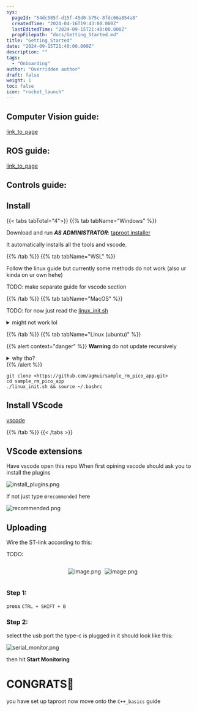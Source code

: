 ```yaml
---
sys:
  pageId: "54dc585f-d15f-45d0-b75c-8fdc66a854a8"
  createdTime: "2024-04-16T19:43:00.000Z"
  lastEditedTime: "2024-09-15T21:40:00.000Z"
  propFilepath: "docs/Getting_Started.md"
title: "Getting_Started"
date: "2024-09-15T21:40:00.000Z"
description: ""
tags:
  - "Onboarding"
author: "Overridden author"
draft: false
weight: 1
toc: false
icon: "rocket_launch"
---
```


## Computer Vision guide:

[link_to_page](86d45bc0-388b-4d26-8848-44f255f73d0e)

## ROS guide:

[link_to_page](3c76c1de-ec8f-46d6-8b0a-294005edc2d5)

## Controls guide:

## Install

{{< tabs tabTotal="4">}}
{{% tab tabName="Windows" %}}

Download and run _**AS ADMINISTRATOR**_: [taproot installer](https://github.com/Thornbots/TeachingFreshies/releases/tag/1.0)

It automatically installs all the tools and vscode.

{{% /tab %}}
{{% tab tabName="WSL" %}}

Follow the linux guide but currently some methods do not work (also ur kinda on ur own hehe)

TODO: make separate guide for vscode section

{{% /tab %}}
{{% tab tabName="MacOS" %}}

TODO: for now just read the [linux_init.sh](https://github.com/agmui/sample_rm_pico_app/blob/main/linux_init.sh)

<details>
<summary>might not work lol</summary>

`brew install libusb pkg-config`

Next install: [vscode](https://code.visualstudio.com/Download)

</details>

{{% /tab %}}
{{% tab tabName="Linux (ubuntu)" %}}

{{% alert context="danger" %}}
**Warning** do not update recursively
<details>
<summary>why tho?</summary>
There are some submodules that may go on for a while (like tinyusb) and I highly
recommend you don't need to get them.
If you want to see what submodules I update just look in `linux_init.sh`
</details>
{{% /alert %}}

```shell
git clone <https://github.com/agmui/sample_rm_pico_app.git>
cd sample_rm_pico_app
./linux_init.sh && source ~/.bashrc
```

## Install VScode

[vscode](https://code.visualstudio.com/Download)

{{% /tab %}}
{{< /tabs >}}

## VScode extensions

Have vscode open this repo
When first opining vscode should ask you to install the plugins

![install_plugins.png](https://prod-files-secure.s3.us-west-2.amazonaws.com/d518164a-d88e-44d1-a4ee-3adb3bd8bce0/89bd30f0-1825-4e77-867b-0a41ce370880/install_plugins.png?X-Amz-Algorithm=AWS4-HMAC-SHA256&X-Amz-Content-Sha256=UNSIGNED-PAYLOAD&X-Amz-Credential=ASIAZI2LB466737W75UB%2F20250207%2Fus-west-2%2Fs3%2Faws4_request&X-Amz-Date=20250207T031256Z&X-Amz-Expires=3600&X-Amz-Security-Token=IQoJb3JpZ2luX2VjEFAaCXVzLXdlc3QtMiJIMEYCIQCZee18DS7raq7yyAdmwhAav15V9%2BuXXOZbP8cuFR0HRwIhALzfoSu40JGh439D82Iu9cMauFSJ6nCVGxsAXG4gBKO%2FKv8DCGkQABoMNjM3NDIzMTgzODA1IgwImd5Kwbev14SsnVAq3AMj4G%2FqoRel8AKQ2fYVgBOzLRXmcNFjiKZg65%2Fv6YQEmcebuIHlpycjRokEvfyXii%2BKf5seUjmFSFw7o%2B%2FezM5iPvQZDXC1lNW7eM6lOrL6bbuoVXT%2B7Dn3tlX0Vsmq8cnfJwD2uiMayum48jpqdPoP49VYbMCY5ouUoAf2Whkq%2BVWahUspa7wQMjl6oX2wiObUBEc8Z%2B9T0dObuPZa7GBfnP5Ke8lVhOintlJ4EMdyMuJvW9swMI1uTsk5U8ZmCmBy%2Fif2wq3nvkvXe7PJWrAgOFEEGhEhLIJFaj6DZJ6z3%2F0%2B%2B1NNqr8w80gT3lmpZwD4RChLz6Ipf7WB67oCTzhyMdfgaCKChfF%2BBb1DSYiap3aTmLNrNn8Xi8e4bRLvCMDRq3%2BV2HeeAamDVZ7WJMg%2Bz%2FedIPyUQ3lqtij56MFOF426u2k%2BD3FKBd2A7cMlyo3XiQT9IZZ19FsJiYqS%2Bd4QtLd490G%2BwgIGhe%2BbE8KClj%2FND3Vu5aENgyfOis%2FF0dYRRu%2Fw7695zGvOESfUZ%2BJrFVIj%2BqVFLA6Fjj3XHb6Mzc8BrXlfq2GkFtm0TDjzO3T0979WmBd1BMU1HWQ0AyxwIaaaGTtznhN40pS8qOmyv4saXV6gohB3f1k2GjCom5W9BjqkAeiGS2fNhtyMklvTXxnSPgazQXGw4F9%2F68fOPDXbyplNcX9%2B1j9jpkeeE8VDCQzQ4AkeNJUpwzExt1Dx3mLbIOv%2BeMyig3gioNMDixtNVH132LpLoXFzNwWAn9rtExpq8gJB57AdoWJBQ7hkCqt55Np2yYENZJgQwBFnr2c9kc0Vjn1jvgpWWiSRy%2BtJzT%2F1a3B2rRMyMrr2ZMt0t9UIYu5gNin2&X-Amz-Signature=3385f019022dc554157ec6dd1840d705fdd5a747a897a378f3385748b54f977c&X-Amz-SignedHeaders=host&x-id=GetObject)

If not just type `@recommended` here  

![recommended.png](https://prod-files-secure.s3.us-west-2.amazonaws.com/d518164a-d88e-44d1-a4ee-3adb3bd8bce0/61e661e9-5d85-4dfc-be0d-8d2097a5e793/recommended.png?X-Amz-Algorithm=AWS4-HMAC-SHA256&X-Amz-Content-Sha256=UNSIGNED-PAYLOAD&X-Amz-Credential=ASIAZI2LB466737W75UB%2F20250207%2Fus-west-2%2Fs3%2Faws4_request&X-Amz-Date=20250207T031256Z&X-Amz-Expires=3600&X-Amz-Security-Token=IQoJb3JpZ2luX2VjEFAaCXVzLXdlc3QtMiJIMEYCIQCZee18DS7raq7yyAdmwhAav15V9%2BuXXOZbP8cuFR0HRwIhALzfoSu40JGh439D82Iu9cMauFSJ6nCVGxsAXG4gBKO%2FKv8DCGkQABoMNjM3NDIzMTgzODA1IgwImd5Kwbev14SsnVAq3AMj4G%2FqoRel8AKQ2fYVgBOzLRXmcNFjiKZg65%2Fv6YQEmcebuIHlpycjRokEvfyXii%2BKf5seUjmFSFw7o%2B%2FezM5iPvQZDXC1lNW7eM6lOrL6bbuoVXT%2B7Dn3tlX0Vsmq8cnfJwD2uiMayum48jpqdPoP49VYbMCY5ouUoAf2Whkq%2BVWahUspa7wQMjl6oX2wiObUBEc8Z%2B9T0dObuPZa7GBfnP5Ke8lVhOintlJ4EMdyMuJvW9swMI1uTsk5U8ZmCmBy%2Fif2wq3nvkvXe7PJWrAgOFEEGhEhLIJFaj6DZJ6z3%2F0%2B%2B1NNqr8w80gT3lmpZwD4RChLz6Ipf7WB67oCTzhyMdfgaCKChfF%2BBb1DSYiap3aTmLNrNn8Xi8e4bRLvCMDRq3%2BV2HeeAamDVZ7WJMg%2Bz%2FedIPyUQ3lqtij56MFOF426u2k%2BD3FKBd2A7cMlyo3XiQT9IZZ19FsJiYqS%2Bd4QtLd490G%2BwgIGhe%2BbE8KClj%2FND3Vu5aENgyfOis%2FF0dYRRu%2Fw7695zGvOESfUZ%2BJrFVIj%2BqVFLA6Fjj3XHb6Mzc8BrXlfq2GkFtm0TDjzO3T0979WmBd1BMU1HWQ0AyxwIaaaGTtznhN40pS8qOmyv4saXV6gohB3f1k2GjCom5W9BjqkAeiGS2fNhtyMklvTXxnSPgazQXGw4F9%2F68fOPDXbyplNcX9%2B1j9jpkeeE8VDCQzQ4AkeNJUpwzExt1Dx3mLbIOv%2BeMyig3gioNMDixtNVH132LpLoXFzNwWAn9rtExpq8gJB57AdoWJBQ7hkCqt55Np2yYENZJgQwBFnr2c9kc0Vjn1jvgpWWiSRy%2BtJzT%2F1a3B2rRMyMrr2ZMt0t9UIYu5gNin2&X-Amz-Signature=67d6925505d36a3aa1b0419aeefd88f8077eeb45f8a151cb7f4aa482f8689e17&X-Amz-SignedHeaders=host&x-id=GetObject)

## Uploading

Wire the ST-link according to this:

TODO:

<div style="display: flex;flex-direction: row; column-gap:10px; max-width: 630px;justify-content: center;">
<div>

![image.png](https://prod-files-secure.s3.us-west-2.amazonaws.com/d518164a-d88e-44d1-a4ee-3adb3bd8bce0/210ecb78-1116-4d7b-b9b7-2292f66fa2c2/image.png?X-Amz-Algorithm=AWS4-HMAC-SHA256&X-Amz-Content-Sha256=UNSIGNED-PAYLOAD&X-Amz-Credential=ASIAZI2LB466VW4E7YHS%2F20250207%2Fus-west-2%2Fs3%2Faws4_request&X-Amz-Date=20250207T031259Z&X-Amz-Expires=3600&X-Amz-Security-Token=IQoJb3JpZ2luX2VjEFAaCXVzLXdlc3QtMiJIMEYCIQDZL4rJ%2FYA%2FYjqxX%2FMZRgmhgAxJZ7IHJ4mj%2Fy2bHlNLCQIhAKjnjq3Egj1SETl%2Bgx7Y7luIsp9SF2eIV1vvIgNo%2BzGbKv8DCGkQABoMNjM3NDIzMTgzODA1Igz9Ol06VHMbybuXqkIq3ANaJntK8Xtf3er8zRbzxExeO0bxaDxg%2BmPrimiG6%2Br6pozTUuJLxom0sbim7J1rlmDyDA09Dof%2BNeIVLeMb9sAKprilfKCF6XsjKZRdfUM6bdP0upWWMOQ6oAYqggHKakaGFctRH%2BkykM9o6%2B4UMJgG7k4A42arlEZ99tLC27isYlNmOv2bD1fBuapBWrz%2F%2BZUYERsir1XX3HGhz3%2BiweVIioMa%2Fepdd6gBgVHc4X2u%2F0EZ35rkFxMU70GnrgKFGoCRAQt1sxe%2FsAskz3SIEb4JcgtzgT6sfHsIx8rJIidbXwKedxmmug2gQfJMtsqHBRDMJVb%2BTu4H0PBuS4qbzk4%2FR%2BVuukK5utsAXkqWwpEwd4c85tiRts2many1hQtnqyHG6Qxq6iUzPLXdU%2BcQvOzMLdkaWZsNzTnE4eOoXU4a96yw%2BBHWikiAu27KF1H05VmJ5ahFq6GEvKR7RjHO7G4S0ClNLTuKgGrXS8p6DEMpgVhjM8%2F6052dTpSu%2BJk83iuhYNHFPUyJEpFxeQquvpMZSqE2%2Bk64l2R2C90AXtTxCdGBQGKJz9PaCKAXmBCFjLSrqe37Jg6TToLxp%2FOaGNJfQSgYnYOvNiDbGTLom6LlATwhTnRA8FxXhqXgAzCzm5W9BjqkAZT2OYJrE67Rsv2vjSrZkimb26N7sHTpuz87t3Lg%2F3TqRqzn2oykuF8AYxihXKGHF5PoYkT%2BpHMQrjU8zeWCEFeL63AqHzy2CK%2FfstOTpGRQt04wg7sc2KYE0HgEyLb3E07PHbxp0395te8iGsXRvWeXxzmGI2c7tQJiBZv0ZlNq96SWKXQ%2FZVEtLPlEvOlPydfQHrPHyYgU2KHMAiF3jZfdb8HE&X-Amz-Signature=d9fa80241a2bf915ca56e36e956e13d0ec7d18a414e5cba26b3f09be4db88cc9&X-Amz-SignedHeaders=host&x-id=GetObject)

</div>
<div>

![image.png](https://prod-files-secure.s3.us-west-2.amazonaws.com/d518164a-d88e-44d1-a4ee-3adb3bd8bce0/33a0fd0f-8ca6-4a86-8e09-26e95ded1fff/image.png?X-Amz-Algorithm=AWS4-HMAC-SHA256&X-Amz-Content-Sha256=UNSIGNED-PAYLOAD&X-Amz-Credential=ASIAZI2LB466VRKB3Q4F%2F20250207%2Fus-west-2%2Fs3%2Faws4_request&X-Amz-Date=20250207T031300Z&X-Amz-Expires=3600&X-Amz-Security-Token=IQoJb3JpZ2luX2VjEFAaCXVzLXdlc3QtMiJGMEQCIBqcL%2FZXWp1ISwnwWCJp32k8wgQwQisDcH07kxyRxV5sAiA%2FNERT7Gwurf44HwJo4f%2BQFzbUpAxyYSDjWCsiTY8N2Cr%2FAwhpEAAaDDYzNzQyMzE4MzgwNSIMgxXg88CyPSCVI0BAKtwDpma2QnwRFARlwpUXs5jiXRDHDOMNZgPJ6OBmsNiIdX5gZyDXraVmh6qajP2QgY5yh5WvQ64jUEuWZHDOSmiIkaqAovn6ra6hq5ZfmXZFmzZp%2F%2FEI2ZJK6Lj7zj0pXyP7ek8wpGOjejqs0NVobFwPovYp6ZAP7EB4ZiTLqBxg2tz9iJidjhsFAtwn9EiaUMt7XwYMcl713OIYaKhVQDxTc0lgSE2%2FqSfODxYzgQgp2nj%2BtNYn3PughERNjTJkuM%2BsyC0lr4knnyAWNAXsLwm4LA5Ka7JoS4b8RpmUo8iZgki4FCN3lfNeo3YR96dCqqrtpE%2FOvEqOysK%2BPkBxZQtQynXgo3IOlDnZvJITNlKcDyFUlKcUXjHlVCD7VjRa93CXqbf5ipWDIn5Xm%2FlAokORhvkfB5%2B%2FNpCel%2BiEZoMrptwSzU72S7yW8FVuMbusYLA%2BylO8SUDjnTzLxkz%2FfpdsthO%2BEMBKB1teV9StPWovN%2BlSWSscmhk3Fm2l4To9nKy9tFXkmcGdebPJ4UULSAwPH5eCtsDao9dNA%2FjqxPCmLIlIC9tj4jZZiG9FqOpLp%2FsCC98tTtBqh%2BsLr4RhkGkG%2FEaUHJK%2BiNtUaMvoAqRPiLLHY0bZVibxfBsdkLIwnpuVvQY6pgG3RFSWe14K%2BbQ3ogqdIaWzY2xcxWauj18GIXZVbb7fn%2FEVO0vPepIPUMlG68BcFFA%2FYgcNHtt45AqJcLo5JBoH3Sx9Gf27Gt%2Fr974YORQnXZuoTqdh0YrwxGbtgtIjLxxzZFuKRUDqdSJ7OXFFf8A3QPvmZyOPEMkdF7h1gZhPsEnZGxshXvDUXM5iR38QTB3lwEPGCJ%2FlUz3MNyisoMJPjZFUdAZ1&X-Amz-Signature=533c243b914ad2d45b20be0d3cc75a25456be88252eb95e6a15e16cd3ac27e93&X-Amz-SignedHeaders=host&x-id=GetObject)

</div>
</div>

### Step 1:

press `CTRL + SHIFT + B`

### Step 2:

select the usb port the type-c is plugged in it should look like this:

![serial_monitor.png](https://prod-files-secure.s3.us-west-2.amazonaws.com/d518164a-d88e-44d1-a4ee-3adb3bd8bce0/f03f4774-05d4-4393-b6a0-d5efb6d315ab/serial_monitor.png?X-Amz-Algorithm=AWS4-HMAC-SHA256&X-Amz-Content-Sha256=UNSIGNED-PAYLOAD&X-Amz-Credential=ASIAZI2LB466737W75UB%2F20250207%2Fus-west-2%2Fs3%2Faws4_request&X-Amz-Date=20250207T031256Z&X-Amz-Expires=3600&X-Amz-Security-Token=IQoJb3JpZ2luX2VjEFAaCXVzLXdlc3QtMiJIMEYCIQCZee18DS7raq7yyAdmwhAav15V9%2BuXXOZbP8cuFR0HRwIhALzfoSu40JGh439D82Iu9cMauFSJ6nCVGxsAXG4gBKO%2FKv8DCGkQABoMNjM3NDIzMTgzODA1IgwImd5Kwbev14SsnVAq3AMj4G%2FqoRel8AKQ2fYVgBOzLRXmcNFjiKZg65%2Fv6YQEmcebuIHlpycjRokEvfyXii%2BKf5seUjmFSFw7o%2B%2FezM5iPvQZDXC1lNW7eM6lOrL6bbuoVXT%2B7Dn3tlX0Vsmq8cnfJwD2uiMayum48jpqdPoP49VYbMCY5ouUoAf2Whkq%2BVWahUspa7wQMjl6oX2wiObUBEc8Z%2B9T0dObuPZa7GBfnP5Ke8lVhOintlJ4EMdyMuJvW9swMI1uTsk5U8ZmCmBy%2Fif2wq3nvkvXe7PJWrAgOFEEGhEhLIJFaj6DZJ6z3%2F0%2B%2B1NNqr8w80gT3lmpZwD4RChLz6Ipf7WB67oCTzhyMdfgaCKChfF%2BBb1DSYiap3aTmLNrNn8Xi8e4bRLvCMDRq3%2BV2HeeAamDVZ7WJMg%2Bz%2FedIPyUQ3lqtij56MFOF426u2k%2BD3FKBd2A7cMlyo3XiQT9IZZ19FsJiYqS%2Bd4QtLd490G%2BwgIGhe%2BbE8KClj%2FND3Vu5aENgyfOis%2FF0dYRRu%2Fw7695zGvOESfUZ%2BJrFVIj%2BqVFLA6Fjj3XHb6Mzc8BrXlfq2GkFtm0TDjzO3T0979WmBd1BMU1HWQ0AyxwIaaaGTtznhN40pS8qOmyv4saXV6gohB3f1k2GjCom5W9BjqkAeiGS2fNhtyMklvTXxnSPgazQXGw4F9%2F68fOPDXbyplNcX9%2B1j9jpkeeE8VDCQzQ4AkeNJUpwzExt1Dx3mLbIOv%2BeMyig3gioNMDixtNVH132LpLoXFzNwWAn9rtExpq8gJB57AdoWJBQ7hkCqt55Np2yYENZJgQwBFnr2c9kc0Vjn1jvgpWWiSRy%2BtJzT%2F1a3B2rRMyMrr2ZMt0t9UIYu5gNin2&X-Amz-Signature=8755f5d186bba9830043ddb08380fa3c456895219cf48c7e077f8d80f830b659&X-Amz-SignedHeaders=host&x-id=GetObject)

then hit **Start Monitoring**

# CONGRATS🎉

you have set up taproot now move onto the `C++_basics` guide
